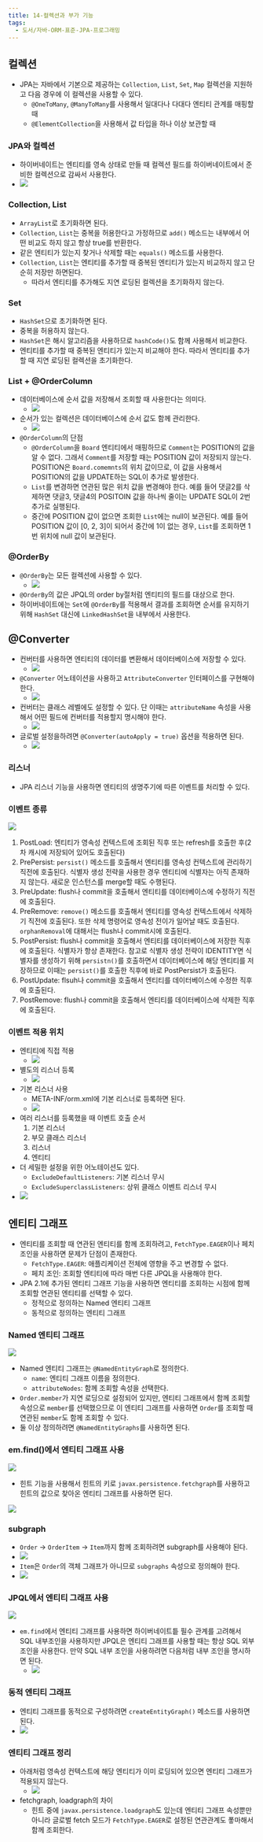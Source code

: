 ```yaml
---
title: 14-컬렉션과 부가 기능
tags:
  - 도서/자바-ORM-표준-JPA-프로그래밍
---
```

## 컬렉션

- JPA는 자바에서 기본으로 제공하는 `Collection`, `List`, `Set`, `Map` 컬렉션을 지원하고 다음 경우에 이 컬렉션을 사용할 수 있다.
	- `@OneToMany`, `@ManyToMany`를 사용해서 일대다나 다대다 엔티티 관계를 매핑할 때
	- `@ElementCollection`을 사용해서 값 타입을 하나 이상 보관할 때

### JPA와 컬렉션

- 하이버네이트는 엔티티를 영속 상태로 만들 때 컬렉션 필드를 하이버네이트에서 준비한 컬렉션으로 감싸서 사용한다.
- ![](assets/Pasted%20image%2020250305030042.png)

### Collection, List

- `ArrayList`로 초기화하면 된다.
- `Collection`, `List`는 중복을 허용한다고 가정하므로 `add()` 메소드는 내부에서 어떤 비교도 하지 않고 항상 true를 반환한다.
- 같은 엔티티가 있는지 찾거나 삭제할 때는 `equals()` 메소드를 사용한다.
- `Collection`, `List`는 엔티티를 추가할 때 중복된 엔티티가 있는지 비교하지 않고 단순히 저장만 하면된다.
	- 따라서 엔티티를 추가해도 지연 로딩된 컬렉션을 초기화하지 않는다.

### Set

- `HashSet`으로 초기화하면 된다.
- 중복을 허용하지 않는다.
- `HashSet`은 해시 알고리즘을 사용하므로 `hashCode()`도 함께 사용해서 비교한다.
- 엔티티를 추가할 때 중복된 엔티티가 있는지 비교해야 한다. 따라서 엔티티를 추가할 때 지연 로딩된 컬렉션을 초기화한다.

### List + @OrderColumn

- 데이터베이스에 순서 값을 저장해서 조회할 때 사용한다는 의미다.
	- ![](assets/Pasted%20image%2020250305030649.png)
- 순서가 있는 컬렉션은 데이터베이스에 순서 값도 함께 관리한다.
	- ![](assets/Pasted%20image%2020250305030920.png)
- `@OrderColumn`의 단점
	- `@OrderColumn`을 `Board` 엔티티에서 매핑하므로 `Comment`는 POSITION의 값을 알 수 없다. 그래서 `Comment`를 저장할 때는 POSITION 값이 저장되지 않는다. POSITION은 `Board.comemnts`의 위치 값이므로, 이 값을 사용해서 POSITION의 값을 UPDATE하는 SQL이 추가로 발생한다.
	- `List`를 변경하면 연관된 많은 위치 값을 변경해야 한다. 예를 들어 댓글2를 삭제하면 댓글3, 댓글4의 POSITOIN 값을 하나씩 줄이는 UPDATE SQL이 2번 추가로 실행된다.
	- 중간에 POSITION 값이 없으면 조회한 `List`에는 null이 보관된다. 예를 들어 POSITION 값이 \[0, 2, 3\]이 되어서 중간에 1이 없는 경우, `List`를 조회하면 1번 위치에 null 값이 보관된다.

### @OrderBy

- `@OrderBy`는 모든 컬렉션에 사용할 수 있다.
	- ![](assets/Pasted%20image%2020250305031320.png)
- `@OrderBy`의 값은 JPQL의 order by절처럼 엔티티의 필드를 대상으로 한다.
- 하이버네이트에는 `Set`에 `@OrderBy`를 적용해서 결과를 조회하면 순서를 유지하기 위해 `HashSet` 대신에 `LinkedHashSet`을 내부에서 사용한다.

## @Converter

- 컨버터를 사용하면 엔티티의 데이터를 변환해서 데이터베이스에 저장할 수 있다.
	- ![](assets/Pasted%20image%2020250305031703.png)
- `@Converter` 어노테이션을 사용하고 `AttributeConverter` 인터페이스를 구현해야 한다.
	- ![](assets/Pasted%20image%2020250305031722.png)
- 컨버터는 클래스 레벨에도 설정할 수 있다. 단 이때는 `attributeName` 속성을 사용해서 어떤 필드에 컨버터를 적용할지 명시해야 한다.
	- ![](assets/Pasted%20image%2020250305031813.png)
- 글로벌 설정을하려면 `@Converter(autoApply = true)` 옵션을 적용하면 된다.
	- ![](assets/Pasted%20image%2020250305031851.png)

### 리스너

- JPA 리스너 기능을 사용하면 엔티티의 생명주기에 따른 이벤트를 처리할 수 있다.

### 이벤트 종류

![](assets/Pasted%20image%2020250305032213.png)
1. PostLoad: 엔티티가 영속성 컨텍스트에 조회된 직후 또는 refresh를 호출한 후(2차 캐시에 저장되어 있어도 호출된다)
2. PrePersist: `persist()` 메소드를 호출해서 엔티티를 영속성 컨텍스트에 관리하기 직전에 호출된다. 식별자 생성 전략을 사용한 경우 엔티티에 식별자는 아직 존재하지 않는다. 새로운 인스턴스를 merge할 때도 수행된다.
3. PreUpdate: flush나 commit을 호출해서 엔티티를 데이터베이스에 수정하기 직전에 호출된다.
4. PreRemove: `remove()` 메소드를 호출해서 엔티티를 영속성 컨텍스트에서 삭제하기 직전에 호출된다. 또한 삭제 명령어로 영속성 전이가 일어날 때도 호출된다. `orphanRemoval`에 대해서는 flush나 commit시에 호출된다.
5. PostPersist: flush나 commit을 호출해서 엔티티를 데이터베이스에 저장한 직후에 호출된다. 식별자가 항상 존재한다. 참고로 식별자 생성 전략이 IDENTITY면 식별자를 생성하기 위해 `persistn()`를 호출하면서 데이터베이스에 해당 엔티티를 저장하므로 이때는 `persist()`를 호출한 직후에 바로 PostPersist가 호출된다.
6. PostUpdate: flsuh나 commit을 호출해서 엔티티를 데이터베이스에 수정한 직후에 호출된다.
7. PostRemove: flush나 commit을 호출해서 엔티티를 데이터베이스에 삭제한 직후에 호출된다.

### 이벤트 적용 위치

- 엔티티에 직접 적용
	- ![](assets/Pasted%20image%2020250305032916.png)
- 별도의 리스너 등록
	- ![](assets/Pasted%20image%2020250305032929.png)
- 기본 리스너 사용
	- META-INF/orm.xml에 기본 리스너로 등록하면 된다.
	- ![](assets/Pasted%20image%2020250305032951.png)
- 여러 리스너를 등록했을 때 이벤트 호출 순서
	1. 기본 리스너
	2. 부모 클래스 리스너
	3. 리스너
	4. 엔티티
- 더 세밀한 설정을 위한 어노테이션도 있다.
	- `ExcludeDefaultListeners`: 기본 리스너 무시
	- `ExcludeSuperclassListeners`: 상위 클래스 이벤트 리스너 무시
- ![](assets/Pasted%20image%2020250305033051.png)

## 엔티티 그래프

- 엔티티를 조회할 때 연관된 엔티티를 함께 조회하려고, `FetchType.EAGER`이나 페치 조인을 사용하면 문제가 단점이 존재한다.
	- `FetchType.EAGER`: 애플리케이션 전체에 영향을 주고 변경할 수 없다.
	- 페치 조인: 조회할 엔티티에 따라 매번 다른 JPQL을 사용해야 한다.
- JPA 2.1에 추가된 엔티티 그래프 기능을 사용하면 엔티티를 조회하는 시점에 함께 조회할 연관된 엔티티를 선택할 수 있다.
	- 정적으로 정의하는 Named 엔티티 그래프
	- 동적으로 정의하는 엔티티 그래프

### Named 엔티티 그래프

![](assets/Pasted%20image%2020250305033921.png)
- Named 엔티티 그래프는 `@NamedEntityGraph`로 정의한다.
	- `name`: 엔티티 그래프 이름을 정의한다.
	- `attributeNodes`: 함께 조회할 속성을 선택한다.
- `Order.member`가 지연 로딩으로 설정되어 있지만, 엔티티 그래프에서 함께 조회할 속성으로 `member`를 선택했으므로 이 엔티티 그래프를 사용하면 `Order`를 조회할 때 연관된 `member`도 함께 조회할 수 있다.
- 둘 이상 정의하려면 `@NamedEntityGraphs`를 사용하면 된다.

### em.find()에서 엔티티 그래프 사용

![](assets/Pasted%20image%2020250305034203.png)
- 힌트 기능을 사용해서 힌트의 키로 `javax.persistence.fetchgraph`를 사용하고 힌트의 값으로 찾아온 엔티티 그래프를 사용하면 된다.

![](assets/Pasted%20image%2020250305034243.png)

### subgraph

- `Order` -> `OrderItem` -> `Item`까지 함께 조회하려면 subgraph를 사용해야 된다.
- ![](assets/Pasted%20image%2020250305034501.png)
- `Item`은 `Order`의 객체 그래프가 아니므로 `subgraphs` 속성으로 정의해야 한다.
- ![](assets/Pasted%20image%2020250305034542.png)

### JPQL에서 엔티티 그래프 사용

![](assets/Pasted%20image%2020250305034704.png)
- `em.find`에서 엔티티 그래프를 사용하면 하이버네이트틑 필수 관계를 고려해서 SQL 내부조인을 사용하지만 JPQL은 엔티티 그래프를 사용할 때는 항상 SQL 외부 조인을 사용한다. 만약 SQL 내부 조인을 사용하려면 다음처럼 내부 조인을 명시하면 된다.
	- ![](assets/Pasted%20image%2020250305034823.png)

### 동적 엔티티 그래프

- 엔티티 그래프를 동적으로 구성하려면 `createEntityGraph()` 메소드를 사용하면 된다.
- ![](assets/Pasted%20image%2020250305034924.png)

### 엔티티 그래프 정리

- 아래처럼 영속성 컨텍스트에 해당 엔티티가 이미 로딩되어 있으면 엔티티 그래프가 적용되지 않는다.
	- ![](assets/Pasted%20image%2020250305035045.png)
- fetchgraph, loadgraph의 차이
	- 힌트 중에 `javax.persistence.loadgraph`도 있는데 엔티티 그래프 속성뿐만 아니라 글로벌 fetch 모드가 `FetchType.EAGER`로 설정된 연관관계도 퐇마해서 함께 조회한다.
